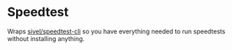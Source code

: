 # Speedtest

Wraps [sivel/speedtest-cli](https://github.com/sivel/speedtest-cli) so you have
everything needed to run speedtests without installing anything.
